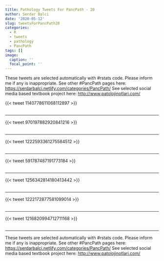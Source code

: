 ```yaml
---
title: Pathology Tweets For PancPath - 20
author: Serdar Balci
date: '2020-05-12'
slug: tweetsForPancPath20
categories:
  - R
  - tweets
  - pathology
  - PancPath
tags: []
image:
  caption: ''
  focal_point: ''
---
```



These tweets are selected automatically with #rstats code. Please inform me if any is inappropriate.
See other #PancPath pages here: https://serdarbalci.netlify.com/categories/PancPath/ 
See selected social media based textbook project here: http://www.patolojinotlari.com/

{{< tweet 1140778611068112897 >}}
<br>
<br>
<hr>
{{< tweet 970197882920841216 >}}
<br>
<br>
<hr>
{{< tweet 1222593361275584512 >}}
<br>
<br>
<hr>
{{< tweet 591787487191773184 >}}
<br>
<br>
<hr>
{{< tweet 1256342814180413442 >}}
<br>
<br>
<hr>
{{< tweet 1222172877581099014 >}}
<br>
<br>
<hr>
{{< tweet 1216820994712711168 >}}
<br>
<br>
<hr>


These tweets are selected automatically with #rstats code. Please inform me if any is inappropriate.
See other #PancPath pages here: https://serdarbalci.netlify.com/categories/PancPath/ 
See selected social media based textbook project here: http://www.patolojinotlari.com/
